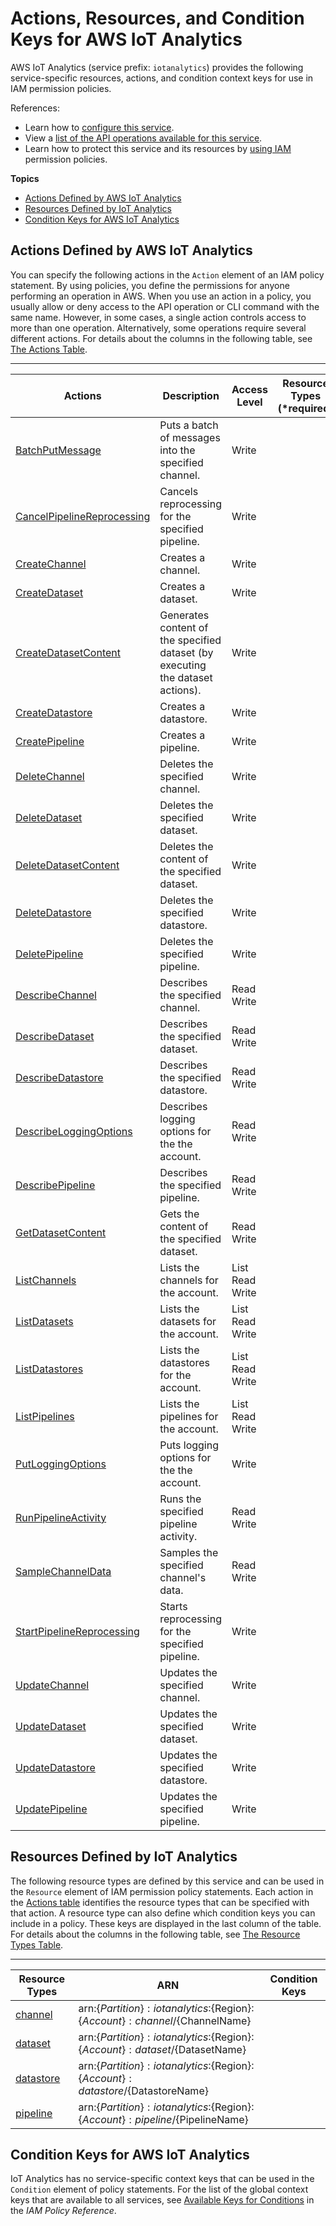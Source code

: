 # Actions, Resources, and Condition Keys for AWS IoT Analytics<a name="list_awsiotanalytics"></a>

AWS IoT Analytics \(service prefix: `iotanalytics`\) provides the following service\-specific resources, actions, and condition context keys for use in IAM permission policies\.

References:
+ Learn how to [configure this service](http://docs.aws.amazon.com/iotanalytics/latest/developerguide/)\.
+ View a [list of the API operations available for this service](http://docs.aws.amazon.com/iotanalytics/latest/APIReference/)\.
+ Learn how to protect this service and its resources by [using IAM](http://docs.aws.amazon.com/iotanalytics/latest/developerguide/authorization.html) permission policies\.

**Topics**
+ [Actions Defined by AWS IoT Analytics](#awsiotanalytics-actions-as-permissions)
+ [Resources Defined by IoT Analytics](#awsiotanalytics-resources-for-iam-policies)
+ [Condition Keys for AWS IoT Analytics](#awsiotanalytics-policy-keys)

## Actions Defined by AWS IoT Analytics<a name="awsiotanalytics-actions-as-permissions"></a>

You can specify the following actions in the `Action` element of an IAM policy statement\. By using policies, you define the permissions for anyone performing an operation in AWS\. When you use an action in a policy, you usually allow or deny access to the API operation or CLI command with the same name\. However, in some cases, a single action controls access to more than one operation\. Alternatively, some operations require several different actions\. For details about the columns in the following table, see [The Actions Table](reference_policies_actions-resources-contextkeys.md#actions_table)\.


****  

| Actions | Description | Access Level | Resource Types \(\*required\) | Condition Keys | Dependent Actions | 
| --- | --- | --- | --- | --- | --- | 
| [BatchPutMessage](http://docs.aws.amazon.com/iotanalytics/latest/APIReference/API_BatchPutMessage.html) | Puts a batch of messages into the specified channel\. | Write  |  |  |  | 
| [CancelPipelineReprocessing](http://docs.aws.amazon.com/iotanalytics/latest/APIReference/API_CancelPipelineReprocessing.html) | Cancels reprocessing for the specified pipeline\. | Write  |  |  |  | 
| [CreateChannel](http://docs.aws.amazon.com/iotanalytics/latest/APIReference/API_CreateChannel.html) | Creates a channel\. | Write  |  |  |  | 
| [CreateDataset](http://docs.aws.amazon.com/iotanalytics/latest/APIReference/API_CreateDataset.html) | Creates a dataset\. | Write  |  |  |  | 
| [CreateDatasetContent](http://docs.aws.amazon.com/iotanalytics/latest/APIReference/API_CreateDatasetContent.html) | Generates content of the specified dataset \(by executing the dataset actions\)\. | Write  |  |  |  | 
| [CreateDatastore](http://docs.aws.amazon.com/iotanalytics/latest/APIReference/API_CreateDatastore.html) | Creates a datastore\. | Write  |  |  |  | 
| [CreatePipeline](http://docs.aws.amazon.com/iotanalytics/latest/APIReference/API_CreatePipeline.html) | Creates a pipeline\. | Write  |  |  |  | 
| [DeleteChannel](http://docs.aws.amazon.com/iotanalytics/latest/APIReference/API_DeleteChannel.html) | Deletes the specified channel\. | Write  |  |  |  | 
| [DeleteDataset](http://docs.aws.amazon.com/iotanalytics/latest/APIReference/API_DeleteDataset.html) | Deletes the specified dataset\. | Write  |  |  |  | 
| [DeleteDatasetContent](http://docs.aws.amazon.com/iotanalytics/latest/APIReference/API_DeleteDatasetContent.html) | Deletes the content of the specified dataset\. | Write  |  |  |  | 
| [DeleteDatastore](http://docs.aws.amazon.com/iotanalytics/latest/APIReference/API_DeleteDatastore.html) | Deletes the specified datastore\. | Write  |  |  |  | 
| [DeletePipeline](http://docs.aws.amazon.com/iotanalytics/latest/APIReference/API_DeletePipeline.html) | Deletes the specified pipeline\. | Write  |  |  |  | 
| [DescribeChannel](http://docs.aws.amazon.com/iotanalytics/latest/APIReference/API_DescribeChannel.html) | Describes the specified channel\. | Read Write  |  |  |  | 
| [DescribeDataset](http://docs.aws.amazon.com/iotanalytics/latest/APIReference/API_DescribeDataset.html) | Describes the specified dataset\. | Read Write  |  |  |  | 
| [DescribeDatastore](http://docs.aws.amazon.com/iotanalytics/latest/APIReference/API_DescribeDatastore.html) | Describes the specified datastore\. | Read Write  |  |  |  | 
| [DescribeLoggingOptions](http://docs.aws.amazon.com/iotanalytics/latest/APIReference/API_DescribeLoggingOptions.html) | Describes logging options for the the account\. | Read Write  |  |  |  | 
| [DescribePipeline](http://docs.aws.amazon.com/iotanalytics/latest/APIReference/API_DescribePipeline.html) | Describes the specified pipeline\. | Read Write  |  |  |  | 
| [GetDatasetContent](http://docs.aws.amazon.com/iotanalytics/latest/APIReference/API_GetDatasetContent.html) | Gets the content of the specified dataset\. | Read Write  |  |  |  | 
| [ListChannels](http://docs.aws.amazon.com/iotanalytics/latest/APIReference/API_ListChannels.html) | Lists the channels for the account\. | List Read Write  |  |  |  | 
| [ListDatasets](http://docs.aws.amazon.com/iotanalytics/latest/APIReference/API_ListDatasets.html) | Lists the datasets for the account\. | List Read Write  |  |  |  | 
| [ListDatastores](http://docs.aws.amazon.com/iotanalytics/latest/APIReference/API_ListDatastores.html) | Lists the datastores for the account\. | List Read Write  |  |  |  | 
| [ListPipelines](http://docs.aws.amazon.com/iotanalytics/latest/APIReference/API_ListPipelines.html) | Lists the pipelines for the account\. | List Read Write  |  |  |  | 
| [PutLoggingOptions](http://docs.aws.amazon.com/iotanalytics/latest/APIReference/API_PutLoggingOptions.html) | Puts logging options for the the account\. | Write  |  |  |  | 
| [RunPipelineActivity](http://docs.aws.amazon.com/iotanalytics/latest/APIReference/API_RunPipelineActivity.html) | Runs the specified pipeline activity\. | Read Write  |  |  |  | 
| [SampleChannelData](http://docs.aws.amazon.com/iotanalytics/latest/APIReference/API_SampleChannelData.html) | Samples the specified channel's data\. | Read Write  |  |  |  | 
| [StartPipelineReprocessing](http://docs.aws.amazon.com/iotanalytics/latest/APIReference/API_StartPipelineReprocessing.html) | Starts reprocessing for the specified pipeline\. | Write  |  |  |  | 
| [UpdateChannel](http://docs.aws.amazon.com/iotanalytics/latest/APIReference/API_UpdateChannel.html) | Updates the specified channel\. | Write  |  |  |  | 
| [UpdateDataset](http://docs.aws.amazon.com/iotanalytics/latest/APIReference/API_UpdateDataset.html) | Updates the specified dataset\. | Write  |  |  |  | 
| [UpdateDatastore](http://docs.aws.amazon.com/iotanalytics/latest/APIReference/API_UpdateDatastore.html) | Updates the specified datastore\. | Write  |  |  |  | 
| [UpdatePipeline](http://docs.aws.amazon.com/iotanalytics/latest/APIReference/API_UpdatePipeline.html) | Updates the specified pipeline\. | Write  |  |  |  | 

## Resources Defined by IoT Analytics<a name="awsiotanalytics-resources-for-iam-policies"></a>

The following resource types are defined by this service and can be used in the `Resource` element of IAM permission policy statements\. Each action in the [Actions table](#awsiotanalytics-actions-as-permissions) identifies the resource types that can be specified with that action\. A resource type can also define which condition keys you can include in a policy\. These keys are displayed in the last column of the table\. For details about the columns in the following table, see [The Resource Types Table](reference_policies_actions-resources-contextkeys.md#resources_table)\.


****  

| Resource Types | ARN | Condition Keys | 
| --- | --- | --- | 
| [channel](http://docs.aws.amazon.com/iotanalytics/latest/developerguide/channel.html) | arn:$\{Partition\}:iotanalytics:$\{Region\}:$\{Account\}:channel/$\{ChannelName\} |  | 
| [dataset](http://docs.aws.amazon.com/iotanalytics/latest/developerguide/dataset.html) | arn:$\{Partition\}:iotanalytics:$\{Region\}:$\{Account\}:dataset/$\{DatasetName\} |  | 
| [datastore](http://docs.aws.amazon.com/iotanalytics/latest/developerguide/datastore.html) | arn:$\{Partition\}:iotanalytics:$\{Region\}:$\{Account\}:datastore/$\{DatastoreName\} |  | 
| [pipeline](http://docs.aws.amazon.com/iotanalytics/latest/developerguide/pipeline.html) | arn:$\{Partition\}:iotanalytics:$\{Region\}:$\{Account\}:pipeline/$\{PipelineName\} |  | 

## Condition Keys for AWS IoT Analytics<a name="awsiotanalytics-policy-keys"></a>

IoT Analytics has no service\-specific context keys that can be used in the `Condition` element of policy statements\. For the list of the global context keys that are available to all services, see [Available Keys for Conditions](http://docs.aws.amazon.com/IAM/latest/UserGuide/reference_policies_condition-keys.html#AvailableKeys) in the *IAM Policy Reference*\.